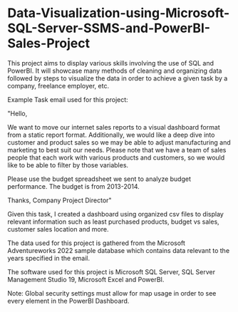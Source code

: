 # Data-Visualization-using-Microsoft-SQL-Server-SSMS-and-PowerBI-Sales-Project

This project aims to display various skills involving the use of SQL and PowerBI. It will showcase many methods of cleaning and organizing data followed by steps to visualize the data in order to achieve a given task by a company, freelance employer, etc.  


Example Task email used for this project:
  
  "Hello,

  We want to move our internet sales reports to a visual dashboard format from a static report format. Additionally, we would like a deep dive into customer and product sales so we may be able to adjust manufacturing and      marketing to best suit our needs. Please note that we have a team of sales people that each work with various products and customers, so we would like to be able to filter by those variables. 

  Please use the budget spreadsheet we sent to analyze budget performance. The budget is from 2013-2014.

  Thanks,
  Company Project Director"


Given this task, I created a dashboard using organized csv files to display relevant information such as least purchased products, budget vs sales, customer sales location and more. 

The data used for this project is gathered from the Microsoft Adventureworks 2022 sample database which contains data relevant to the years specified in the email.

The software used for this project is Microsoft SQL Server, SQL Server Management Studio 19, Microsoft Excel and PowerBI. 

Note: Global security settings must allow for map usage in order to see every element in the PowerBI Dashboard. 
